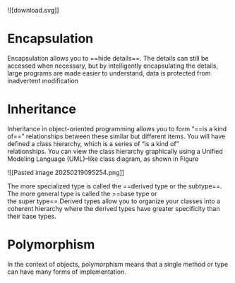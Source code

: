![[download.svg]]
# Encapsulation

Encapsulation allows you to ==hide details==. The details can still be accessed when necessary, but by intelligently encapsulating the details, large programs are made easier to understand, data is protected from inadvertent modification




# Inheritance
Inheritance in object-oriented programming allows you to form “==is a kind of==” relationships between these similar but different items. You will have defined a class hierarchy, which is a series of “is a kind of” relationships. You can view the class hierarchy graphically using a Unified Modeling Language (UML)–like class diagram, as shown in Figure

![[Pasted image 20250219095254.png]]

The more specialized type is called the ==derived type or the subtype==. The more general type is called the ==base type or the super type==.Derived types allow you to organize your classes into a coherent hierarchy where the derived types have greater specificity than their base types.

# Polymorphism
In the context of objects, polymorphism means that a single method or type can have many forms of implementation.